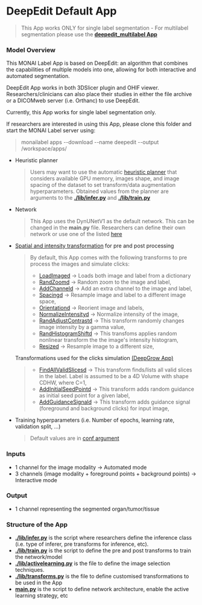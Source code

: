 # DeepEdit Default App 

> This App works ONLY for single label segmentation - For multilabel segmentation please use the **[deepedit_multilabel App](../deepedit_multilabel)**

### Model Overview

This MONAI Label App is based on DeepEdit: an algorithm that combines the capabilities of multiple models into one, allowing for both interactive and automated segmentation.

DeepEdit App works in both 3DSlicer plugin and OHIF viewer. Researchers/clinicians can also place their studies in either the file archive or a DICOMweb server (i.e. Orthanc) to use DeepEdit. 

Currently, this App works for single label segmentation only.

If researchers are interested in using this App, please clone this folder and start the MONAI Label server using:

  > monailabel apps --download --name deepedit --output /workspace/apps/

- Heuristic planner
  
    > Users may want to use the automatic [heuristic planner](https://github.com/Project-MONAI/MONAILabel/blob/main/monailabel/utils/others/planner.py) that considers available GPU memory, images shape, 
  > and image spacing of the dataset to set transform/data augmentation hyperparameters. Obtained values from the planner are arguments to the **[./lib/infer.py](./lib/infer.py)** and **[./lib/train.py](./lib/train.py)**

- Network
    > This App uses the DynUNetV1 as the default network. This can be changed in the **main.py** file. 
  > Researchers can define their own network or use one of the listed [here](https://docs.monai.io/en/latest/networks.html)  
  
- [Spatial and intensity transformation](https://docs.monai.io/en/latest/transforms.html) for pre and post processing
  
  > By default, this App comes with the following transforms to pre process the images and simulate clicks:
  > - [LoadImaged](https://docs.monai.io/en/latest/_modules/monai/transforms/io/array.html#LoadImage) -> Loads both image and label from a dictionary
  > - [RandZoomd](https://docs.monai.io/en/latest/_modules/monai/transforms/spatial/dictionary.html#RandZoomd) -> Random zoom to the image and label,
  > - [AddChanneld](https://docs.monai.io/en/latest/_modules/monai/transforms/utility/array.html#AddChannel) -> Add an extra channel to the image and label, 
  > - [Spacingd](https://docs.monai.io/en/latest/_modules/monai/transforms/spatial/dictionary.html#Spacingd) -> Resample image and label to a different image space,
  > - [Orientationd](https://docs.monai.io/en/latest/_modules/monai/transforms/spatial/dictionary.html#Orientationd) -> Reorient image and labels,
  > - [NormalizeIntensityd](https://docs.monai.io/en/latest/_modules/monai/transforms/intensity/dictionary.html#NormalizeIntensityd) -> Normalize intensity of the image,
  > - [RandAdjustContrastd](https://docs.monai.io/en/latest/_modules/monai/transforms/intensity/dictionary.html#RandAdjustContrastd) -> This transform randomly changes image intensity by a gamma value, 
  > - [RandHistogramShiftd](https://docs.monai.io/en/latest/_modules/monai/transforms/intensity/dictionary.html#RandHistogramShiftd) -> This transfoms applies random nonlinear transform the the image's intensity histogram,
  > - [Resized](https://docs.monai.io/en/latest/_modules/monai/transforms/spatial/dictionary.html#Resized) -> Resample image to a different size,


  Transformations used for the clicks simulation [(DeepGrow App)](https://docs.monai.io/en/latest/apps.html)
  > 
  > - [FindAllValidSlicesd](https://docs.monai.io/en/latest/_modules/monai/apps/deepgrow/transforms.html#FindAllValidSlicesd) -> This transform finds/lists all valid slices in the label. Label is assumed to be a 4D Volume with shape CDHW, where C=1,
  > - [AddInitialSeedPointd](https://docs.monai.io/en/latest/_modules/monai/apps/deepgrow/transforms.html#AddInitialSeedPointd) -> This transform adds random guidance as initial seed point for a given label,
  > - [AddGuidanceSignald](https://docs.monai.io/en/latest/_modules/monai/apps/deepgrow/transforms.html#AddGuidanceSignald) -> This transform adds guidance signal (foreground and background clicks) for input image,

- Training hyperparameters (i.e. Number of epochs, learning rate, validation split, ...)
  > Default values are in [conf argument](https://github.com/Project-MONAI/MONAILabel/blob/72574542bcb23fb1eb7973ac35f45b59b0976d17/monailabel/interfaces/app.py#L60)

### Inputs

- 1 channel for the image modality -> Automated mode
- 3 channels (image modality + foreground points + background points) -> Interactive mode

### Output

- 1 channel representing the segmented organ/tumor/tissue

### Structure of the App

- **[./lib/infer.py](./lib/infer.py)** is the script where researchers define the inference class (i.e. type of inferer, pre transforms for inference, etc).
- **[./lib/train.py](./lib/train.py)** is the script to define the pre and post transforms to train the network/model
- **[./lib/activelearning.py](./lib/activelearning.py)** is the file to define the image selection techniques.
- **[./lib/transforms.py](./lib/transforms.py)** is the file to define customised transformations to be used in the App
- **[main.py](./main.py)** is the script to define network architecture, enable the active learning strategy, etc




